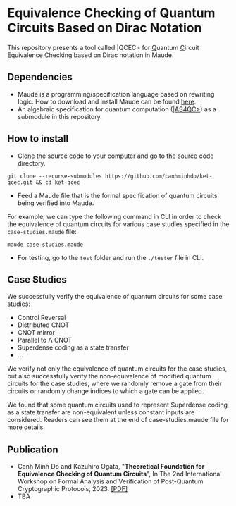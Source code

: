 # Equivalence Checking of Quantum Circuits Based on Dirac Notation

This repository presents a tool called |QCEC> for <u>Q</u>uantum <u>C</u>ircuit <u>E</u>quivalence <u>C</u>hecking based on Dirac notation in Maude.

## Dependencies
- Maude is a programming/specification language based on rewriting logic. How to download and install Maude can be found [here](http://maude.cs.illinois.edu/w/index.php/The_Maude_System).
- An algebraic specification for quantum computation ([|AS4QC>](https://github.com/canhminhdo/ket-as4qc)) as a submodule in this repository.

## How to install
- Clone the source code to your computer and go to the source code directory.
```console
git clone --recurse-submodules https://github.com/canhminhdo/ket-qcec.git && cd ket-qcec
```

- Feed a Maude file that is the formal specification of quantum circuits being verified into Maude.

For example, we can type the following command in CLI in order to check the equivalence of quantum circuits for various case studies specified in the `case-studies.maude` file:

```console
maude case-studies.maude
```

- For testing, go to the `test` folder and run the `./tester` file in CLI.

## Case Studies
We successfully verify the equivalence of quantum circuits for some case studies:
- Control Reversal
- Distributed CNOT
- CNOT mirror
- Parallel to Λ CNOT
- Superdense coding as a state transfer
- ...

We verify not only the equivalence of quantum circuits for the case studies, but also successfully verify the non-equivalence of modified quantum circuits for the case studies, where we randomly remove a gate from their circuits or randomly change indices to which a gate can be applied.

We found that some quantum circuits used to represent Superdense coding as a state transfer are non-equivalent unless constant inputs are considered.
Readers can see them at the end of case-studies.maude file for more details.

## Publication
- Canh Minh Do and Kazuhiro Ogata, "**Theoretical Foundation for Equivalence Checking of Quantum Circuits**", In The 2nd International Workshop on Formal Analysis and Verification of Post-Quantum Cryptographic Protocols, 2023. [[PDF]](https://github.com/canhminhdo/EquivCheck/blob/main/publications/Theoretical-Foundation-for-Equivalence-Checking-of-Quantum-Circuits.pdf)
- TBA